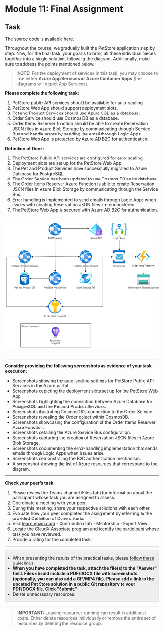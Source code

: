 # Module 11: Final Assignment

## Task

The source code is available [here](../../../petstore).

Throughout the course, we gradually built the PetStore application step by step.
Now, for the final task, your goal is to bring all these individual pieces together into a single solution, following the diagram. Additionally, make sure to address the points mentioned below.

> **NOTE:** For the deployment of services in this task, you may choose to use either **Azure App Services or Azure Container Apps** (the diagrams will depict App Services).

**Please complete the following task:**

1. PetStore public API services should be available for auto-scaling.
2. PetStore Web App should support deployment slots.
3. Pet and Product Services should use Azure SQL as a database.
4. Order Service should use Cosmos DB as a database.
5. Order Items Reserver function should be able to create Reservation JSON files in Azure Blob Storage by communicating through Service Bus and handle errors by sending the email through Logic Apps.
6. PetStore Web App is protected by Azure AD B2C for authentication.

**Definition of Done:**

1. The PetStore Public API services are configured for auto-scaling.
2. Deployment slots are set up for the PetStore Web App.
3. The Pet and Product Services have successfully migrated to Azure Database for PostgreSQL.
4. The Order Service has been updated to use Cosmos DB as its database.
5. The Order Items Reserver Azure Function is able to create Reservation JSON files in Azure Blob Storage by communicating through the Service Bus.
6. Error handling is implemented to send emails through Logic Apps when issues with creating Reservation JSON files are encountered.
7. The PetStore Web App is secured with Azure AD B2C for authentication.

<img src="images/scheme.png" width="700" style="margin: 20px 0; display: inline-block;"/>

<hr>

**Consider providing the following screenshots as evidence of your task execution:**

- Screenshots showing the auto-scaling settings for PetStore Public API Services in the Azure portal.
- Screenshots depicting the deployment slots set up for the PetStore Web App.
- Screenshots highlighting the connection between Azure Database for PostgreSQL and the Pet and Product Services.
- Screenshots illustrating CosmosDB's connection to the Order Service.
- Screenshots revealing the Order object within CosmosDB.
- Screenshots showcasing the configuration of the Order Items Reserver Azure Function.
- Screenshots detailing the Azure Service Bus configuration.
- Screenshots capturing the creation of Reservation JSON files in Azure Blob Storage.
- Screenshots documenting the error-handling implementation that sends emails through Logic Apps when issues arise.
- Screenshots demonstrating the B2C authentication mechanism.
- A screenshot showing the list of Azure resources that correspond to the diagram.

<hr>

**Check your peer's task**

1. Please review the Teams channel (Files tab) for information about the participant whose task you are assigned to assess.
2. Coordinate a meeting with your peer.
3. During this meeting, share your respective solutions with each other.
4. Evaluate how your peer completed the assignment by referring to the provided Definition of Done criteria.
5. Visit [learn.epam.com](http://learn.epam.com) - Contribution tab - Mentorship - Expert View.
6. Locate the CloudX Associate program and identify the participant whose task you have reviewed.
7. Provide a rating for the completed task.

<hr>

<div style="border: 1px solid #ccc; background-color: #eee;">
  <ul>
    <li>When presenting the results of the practical tasks, please <a href="../common/presenting-results/presenting-results.md">follow these guidelines</a>.</li>
    <li><strong>When you have completed the task, attach the file(s) to the "Answer" field. Files should include a PDF/DOCX file with screenshots (optionally, you can also add a GIF/MP4 file). Please add a link to the updated Pet Store solution in a public Git repository to your PDF/DOCX file. Click "Submit."</strong></li>
    <li>Delete unnecessary resources.</li>
  </ul>
</div>
<hr>

>**IMPORTANT:** Leaving resources running can result in additional costs. Either delete resources individually or remove the entire set of resources by deleting the resource group.
